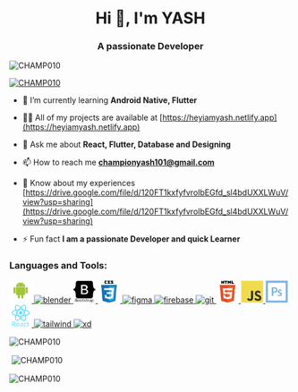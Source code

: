 <h1 align="center">Hi 👋, I'm YASH</h1>
<h3 align="center">A passionate Developer</h3>

<p align="left"> <img src="https://komarev.com/ghpvc/?username=CHAMP010&label=Profile%20views&color=0e75b6&style=flat" alt="CHAMP010" /> </p>

<p align="left"> <a href="https://github.com/ryo-ma/github-profile-trophy"><img src="https://github-profile-trophy.vercel.app/?username=CHAMP010" alt="CHAMP010" /></a> </p>


- 🌱 I’m currently learning **Android Native, Flutter**

- 👨‍💻 All of my projects are available at [https://heyiamyash.netlify.app](https://heyiamyash.netlify.app)

- 💬 Ask me about **React, Flutter, Database and Designing**

- 📫 How to reach me **championyash101@gmail.com**

- 📄 Know about my experiences [https://drive.google.com/file/d/120FT1kxfyfvroIbEGfd_sl4bdUXXLWuV/view?usp=sharing](https://drive.google.com/file/d/120FT1kxfyfvroIbEGfd_sl4bdUXXLWuV/view?usp=sharing)

- ⚡ Fun fact **I am a passionate Developer and quick Learner**

<h3 align="left">Languages and Tools:</h3>
<p align="left"> <a href="https://developer.android.com" target="_blank" rel="noreferrer"> <img src="https://raw.githubusercontent.com/devicons/devicon/master/icons/android/android-original-wordmark.svg" alt="android" width="40" height="40"/> </a> <a href="https://www.blender.org/" target="_blank" rel="noreferrer"> <img src="https://download.blender.org/branding/community/blender_community_badge_white.svg" alt="blender" width="40" height="40"/> </a> <a href="https://getbootstrap.com" target="_blank" rel="noreferrer"> <img src="https://raw.githubusercontent.com/devicons/devicon/master/icons/bootstrap/bootstrap-plain-wordmark.svg" alt="bootstrap" width="40" height="40"/> </a> <a href="https://www.w3schools.com/css/" target="_blank" rel="noreferrer"> <img src="https://raw.githubusercontent.com/devicons/devicon/master/icons/css3/css3-original-wordmark.svg" alt="css3" width="40" height="40"/> </a> <a href="https://www.figma.com/" target="_blank" rel="noreferrer"> <img src="https://www.vectorlogo.zone/logos/figma/figma-icon.svg" alt="figma" width="40" height="40"/> </a> <a href="https://firebase.google.com/" target="_blank" rel="noreferrer"> <img src="https://www.vectorlogo.zone/logos/firebase/firebase-icon.svg" alt="firebase" width="40" height="40"/> </a> <a href="https://git-scm.com/" target="_blank" rel="noreferrer"> <img src="https://www.vectorlogo.zone/logos/git-scm/git-scm-icon.svg" alt="git" width="40" height="40"/> </a> <a href="https://www.w3.org/html/" target="_blank" rel="noreferrer"> <img src="https://raw.githubusercontent.com/devicons/devicon/master/icons/html5/html5-original-wordmark.svg" alt="html5" width="40" height="40"/> </a> <a href="https://developer.mozilla.org/en-US/docs/Web/JavaScript" target="_blank" rel="noreferrer"> <img src="https://raw.githubusercontent.com/devicons/devicon/master/icons/javascript/javascript-original.svg" alt="javascript" width="40" height="40"/> </a> <a href="https://www.photoshop.com/en" target="_blank" rel="noreferrer"> <img src="https://raw.githubusercontent.com/devicons/devicon/master/icons/photoshop/photoshop-line.svg" alt="photoshop" width="40" height="40"/> </a> <a href="https://reactjs.org/" target="_blank" rel="noreferrer"> <img src="https://raw.githubusercontent.com/devicons/devicon/master/icons/react/react-original-wordmark.svg" alt="react" width="40" height="40"/> </a> <a href="https://tailwindcss.com/" target="_blank" rel="noreferrer"> <img src="https://www.vectorlogo.zone/logos/tailwindcss/tailwindcss-icon.svg" alt="tailwind" width="40" height="40"/> </a> <a href="https://www.adobe.com/products/xd.html" target="_blank" rel="noreferrer"> <img src="https://cdn.worldvectorlogo.com/logos/adobe-xd.svg" alt="xd" width="40" height="40"/> </a> </p>


<p><img align="center" src="https://github-readme-stats.vercel.app/api/top-langs?username=CHAMP010&show_icons=true&locale=en&layout=compact" alt="CHAMP010" /></p>

<p>&nbsp;<img align="center" src="https://github-readme-stats.vercel.app/api?username=CHAMP010&show_icons=true&locale=en" alt="CHAMP010" /></p>

<p><img align="center" src="https://github-readme-streak-stats.herokuapp.com/?user=CHAMP010&" alt="CHAMP010" /></p>
